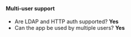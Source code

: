 #### Multi-user support

 * Are LDAP and HTTP auth supported? **Yes**
 * Can the app be used by multiple users? **Yes**
